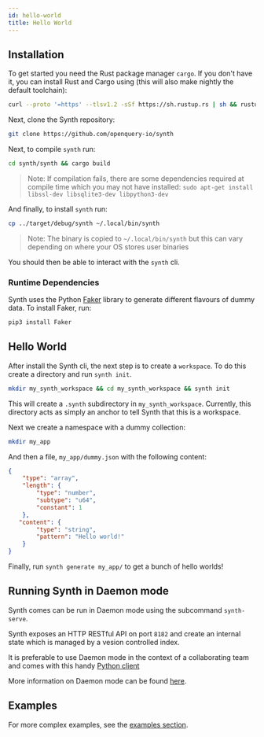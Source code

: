 ```yaml
---
id: hello-world
title: Hello World
---
```


## Installation

To get started you need the Rust package manager `cargo`. If you don't have it, you can install Rust and Cargo using (this will also make nightly the default toolchain):

```bash
curl --proto '=https' --tlsv1.2 -sSf https://sh.rustup.rs | sh && rustup default nightly
```

Next, clone the Synth repository:

```bash
git clone https://github.com/openquery-io/synth
```

Next, to compile `synth` run:

```bash
cd synth/synth && cargo build
```
> Note: If compilation fails, there are some dependencies required at compile time which you may not have installed: `sudo apt-get install libssl-dev libsqlite3-dev libpython3-dev`

And finally, to install `synth` run:

```bash
cp ../target/debug/synth ~/.local/bin/synth
```

> Note: The binary is copied to `~/.local/bin/synth` but this can vary depending on where your OS stores user binaries 

You should then be able to interact with the `synth` cli.

### Runtime Dependencies
Synth uses the Python [Faker](https://pypi.org/project/Faker/) library to generate different flavours of dummy data. To install Faker, run:

```bash
pip3 install Faker
```

## Hello World

After install the Synth cli, the next step is to create a `workspace`. To do this create a directory and run `synth init`.

```bash
mkdir my_synth_workspace && cd my_synth_workspace && synth init
```

This will create a `.synth` subdirectory in `my_synth_workspace`. Currently, this directory acts as simply an anchor to tell Synth that this is a workspace.

Next we create a namespace with a dummy collection:

```bash
mkdir my_app 
```
And then a file, `my_app/dummy.json` with the following content:

```json
{
    "type": "array",
    "length": {
        "type": "number",
        "subtype": "u64",
        "constant": 1
    },
   "content": {
        "type": "string",
        "pattern": "Hello world!"
    }
}
```

Finally, run `synth generate my_app/` to get a bunch of hello worlds!

## Running Synth in Daemon mode

Synth comes can be run in Daemon mode using the subcommand `synth-serve`. 

Synth exposes an HTTP RESTful API on port `8182` and create an internal state which is managed by a vesion controlled index.

It is preferable to use Daemon mode in the context of a collaborating team and comes with this handy [Python client](https://openquery-io.github.io/synthpy/)

More information on Daemon mode can be found [here](cli.md). 

## Examples

For more complex examples, see the [examples section](examples/bank.md).
